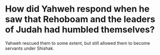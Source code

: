 # How did Yahweh respond when he saw that Rehoboam and the leaders of Judah had humbled themselves?

Yahweh rescued them to some extent, but still allowed them to become servants under Shishak. 